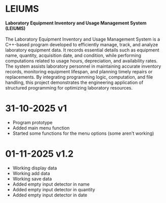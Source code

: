 # LEIUMS
**Laboratory Equipment Inventory and Usage Management System (LEIUMS)** <br><br>
  The Laboratory Equipment Inventory and Usage Management System is a C++-based program developed to efficiently manage, track, and analyze laboratory equipment data. It records essential details such as equipment name, quantity, acquisition date, and condition, while performing computations related to usage hours, depreciation, and availability rates. The system assists laboratory personnel in maintaining accurate inventory records, monitoring equipment lifespan, and planning timely repairs or replacements. By integrating programming logic, computation, and file handling, this project demonstrates the engineering application of structured programming for optimizing laboratory resources.

# 31-10-2025 v1
  - Program prototype <br>
  - Added main menu function <br>
  - Started some functions for the menu options (some aren't working) <br>
# 01-11-2025 v1.2
  - Working display data <br>
  - Working add data <br>
  - Working save data <br>
  - Added empty input detector in name <br>
  - Added empty input detector in quantity <br>
  - Added empty input detector in date <br>

